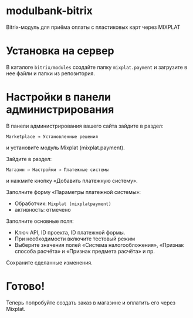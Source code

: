 modulbank-bitrix
===================

Bitrix-модуль для приёма оплаты с пластиковых карт через MIXPLAT

Установка на сервер
===================

В каталоге `bitrix/modules` создайте папку `mixplat.payment` и загрузите в нее файли и папки из репозитория.

Настройки в панели администрирования
========================

В панели администрирования вашего сайта зайдите в раздел:

	Marketplace → Установленные решения

и установите модуль Mixplat (mixplat.payment).


Зайдите в раздел:

    Магазин → Настройки → Платежные системы

и нажмите кнопку «Добавить платежную систему».

Заполните форму «Параметры платежной системы»:

   * Обработчик: `Mixplat (mixplatpayment)`
   * активность: отмечено

Заполните основные поля:
   * Ключ API, ID проекта, ID платежной формы.
   * При необходимости включите тестовый режим
   * Выберите значения полей «Система налогообложения», «Признак способа расчёта» и «Признак предмета расчёта» и пр.


Сохраните сделанные изменения.

Готово!
=======

Теперь попробуйте создать заказ в магазине и оплатить его через Mixplat.